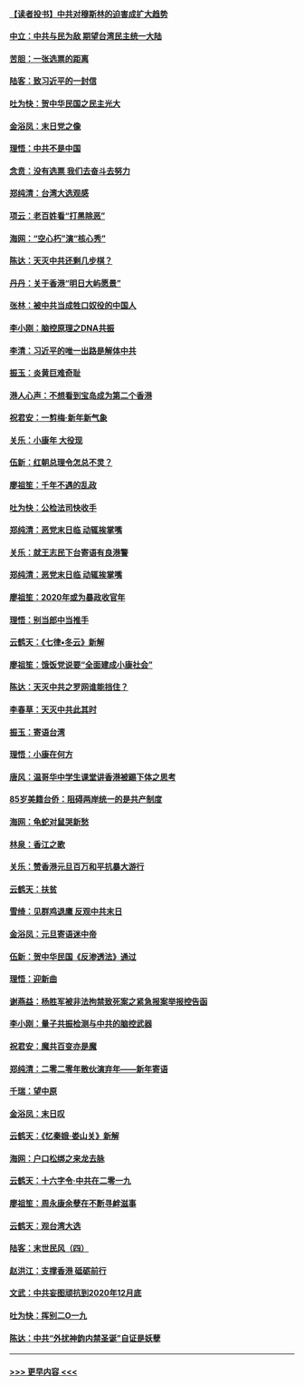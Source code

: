 #### [【读者投书】中共对穆斯林的迫害成扩大趋势](../pages/nsc993/n11791371.md?t=01150801) 
#### [中立：中共与民为敌 期望台湾民主统一大陆](../pages/nsc993/n11790392.md?t=01150801) 
#### [苦胆：一张选票的距离](../pages/nsc993/n11788914.md?t=01150801) 
#### [陆客：致习近平的一封信](../pages/nsc993/n11788867.md?t=01150801) 
#### [吐为快：贺中华民国之民主光大](../pages/nsc993/n11788618.md?t=01150801) 
#### [金浴凤：末日党之像](../pages/nsc993/n11787475.md?t=01150801) 
#### [理悟：中共不是中国](../pages/nsc993/n11787463.md?t=01150801) 
#### [念贲：没有选票  我们去奋斗去努力](../pages/nsc993/n11787398.md?t=01150801) 
#### [郑纯清：台湾大选观感](../pages/nsc993/n11786210.md?t=01150801) 
#### [项云：老百姓看“打黑除恶”](../pages/nsc993/n11785398.md?t=01150801) 
#### [海网：“空心朽”演“核心秀”](../pages/nsc993/n11783874.md?t=01150801) 
#### [陈达：天灭中共还剩几步棋？](../pages/nsc993/n11783719.md?t=01150801) 
#### [丹丹：关于香港“明日大屿愿景”](../pages/nsc993/n11783273.md?t=01150801) 
#### [张林：被中共当成牲口奴役的中国人](../pages/nsc993/n11782397.md?t=01150801) 
#### [李小刚：脑控原理之DNA共振](../pages/nsc993/n11780962.md?t=01150801) 
#### [李清：习近平的唯一出路是解体中共](../pages/nsc993/n11780866.md?t=01150801) 
#### [振玉：炎黄巨难奇耻](../pages/nsc993/n11779632.md?t=01150801) 
#### [港人心声：不想看到宝岛成为第二个香港](../pages/nsc993/n11778817.md?t=01150801) 
#### [祝君安：一剪梅‧新年新气象](../pages/nsc993/n11776340.md?t=01150801) 
#### [关乐：小康年 大役现](../pages/nsc993/n11774213.md?t=01150801) 
#### [伍新：红朝总理令怎总不灵？](../pages/nsc993/n11770813.md?t=01150801) 
#### [廖祖笙：千年不遇的乱政](../pages/nsc993/n11770373.md?t=01150801) 
#### [吐为快：公检法司快收手](../pages/nsc993/n11770359.md?t=01150801) 
#### [郑纯清：恶党末日临 动辄挨掌嘴](../pages/nsc993/n11769912.md?t=01150801) 
#### [关乐：就王志民下台寄语有良港警](../pages/nsc993/n11769903.md?t=01150801) 
#### [郑纯清：恶党末日临 动辄挨掌嘴](../pages/nsc993/n11769356.md?t=01150801) 
#### [廖祖笙：2020年或为暴政收官年](../pages/nsc993/n11768216.md?t=01150801) 
#### [理悟：别当郎中当推手](../pages/nsc993/n11768243.md?t=01150801) 
#### [云鹤天：《七律▪冬云》新解](../pages/nsc993/n11768204.md?t=01150801) 
#### [廖祖笙：饿饭党说要“全面建成小康社会”](../pages/nsc993/n11767482.md?t=01150801) 
#### [陈达：天灭中共之罗网谁能挡住？](../pages/nsc993/n11767465.md?t=01150801) 
#### [李春草：天灭中共此其时](../pages/nsc993/n11767452.md?t=01150801) 
#### [振玉：寄语台湾](../pages/nsc993/n11767432.md?t=01150801) 
#### [理悟：小康在何方](../pages/nsc993/n11767394.md?t=01150801) 
#### [唐风：温哥华中学生课堂讲香港被踢下体之思考](../pages/nsc993/n11766848.md?t=01150801) 
#### [85岁美籍台侨：阻碍两岸统一的是共产制度](../pages/nsc993/n11765043.md?t=01150801) 
#### [海网：龟蛇对鼠哭新愁](../pages/nsc993/n11764895.md?t=01150801) 
#### [林泉：香江之歌](../pages/nsc993/n11764415.md?t=01150801) 
#### [关乐：赞香港元旦百万和平抗暴大游行](../pages/nsc993/n11764382.md?t=01150801) 
#### [云鹤天：扶贫](../pages/nsc993/n11764245.md?t=01150801) 
#### [雪绮：见群鸡退鹰  反观中共末日](../pages/nsc993/n11762112.md?t=01150801) 
#### [金浴凤：元旦寄语迷中帝](../pages/nsc993/n11761788.md?t=01150801) 
#### [伍新：贺中华民国《反渗透法》通过](../pages/nsc993/n11761994.md?t=01150801) 
#### [理悟：迎新曲](../pages/nsc993/n11761152.md?t=01150801) 
#### [谢燕益：杨胜军被非法拘禁致死案之紧急报案举报控告函](../pages/nsc993/n11756134.md?t=01150801) 
#### [李小刚：量子共振检测与中共的脑控武器](../pages/nsc993/n11754518.md?t=01150801) 
#### [祝君安：魔共百变亦是魔](../pages/nsc993/n11754469.md?t=01150801) 
#### [郑纯清：二零二零年散伙演弃年——新年寄语](../pages/nsc993/n11754195.md?t=01150801) 
#### [千瑞：望中原](../pages/nsc993/n11754159.md?t=01150801) 
#### [金浴凤：末日叹](../pages/nsc993/n11752359.md?t=01150801) 
#### [云鹤天：《忆秦娥‧娄山关》新解](../pages/nsc993/n11752348.md?t=01150801) 
#### [海网：户口松绑之来龙去脉](../pages/nsc993/n11752328.md?t=01150801) 
#### [云鹤天：十六字令‧中共在二零一九](../pages/nsc993/n11752305.md?t=01150801) 
#### [廖祖笙：周永康余孽在不断寻衅滋事](../pages/nsc993/n11751013.md?t=01150801) 
#### [云鹤天：观台湾大选](../pages/nsc993/n11751007.md?t=01150801) 
#### [陆客：末世民风（四）](../pages/nsc993/n11749203.md?t=01150801) 
#### [赵洪江：支撑香港 砥砺前行](../pages/nsc993/n11748482.md?t=01150801) 
#### [文武：中共妄图顽抗到2020年12月底](../pages/nsc993/n11748446.md?t=01150801) 
#### [吐为快：挥别二O一九](../pages/nsc993/n11748411.md?t=01150801) 
#### [陈达：中共“外扰神韵内禁圣诞”自证是妖孽](../pages/nsc993/n11748226.md?t=01150801) 

----
#### [ >>> 更早内容 <<< ](../indexes/nsc993-earlier.md)
